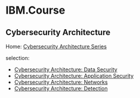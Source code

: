 # IBM.Course
## Cybersecurity Architecture
Home: [Cybersecurity Architecture Series](https://www.youtube.com/playlist?list=PLOspHqNVtKADkWLFt9OcziQF7EatuANSY)

selection:
- [Cybersecurity Architecture: Data Security](https://youtu.be/UpkqXK0B2E0)
- [Cybersecurity Architecture: Application Security](https://youtu.be/nthEXs12nFE)
- [Cybersecurity Architecture: Networks](https://youtu.be/sesacY7Xz3c)
- [Cybersecurity Architecture: Detection](https://youtu.be/VEu326IZpsc)
